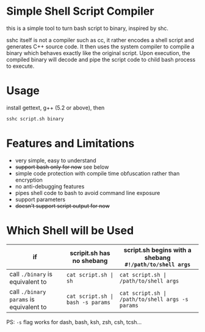 # Simple Shell Script Compiler

this is a simple tool to turn bash script to binary, inspired by shc.

sshc itself is not a compiler such as cc, it rather encodes a shell script and generates C++ source code. It then uses the system compiler to compile a binary which behaves exactly like the original script. Upon execution, the compiled binary will decode and pipe the script code to child bash process to execute.

# Usage

install gettext, g++ (5.2 or above), then

```bash
sshc script.sh binary
```

# Features and Limitations

* very simple, easy to understand
* ~~support bash only for now~~ see below
* simple code protection with compile time obfuscation rather than encryption
* no anti-debugging features
* pipes shell code to bash to avoid command line exposure
* support parameters
* ~~doesn't support script output for now~~

# Which Shell will be Used

| if                                      | scripit.sh has no shebang         | script.sh begins with a shebang<br />`#!/path/to/shell args` |
|-----------------------------------------|-----------------------------------|--------------------------------------------------------------|
| call `./binary`        is equivalent to | `cat script.sh \| sh`             | `cat script.sh \| /path/to/shell args`                       |
| call `./binary params` is equivalent to | `cat script.sh \| bash -s params` | `cat script.sh \| /path/to/shell args -s params`             |

PS: `-s` flag works for dash, bash, ksh, zsh, csh, tcsh...
